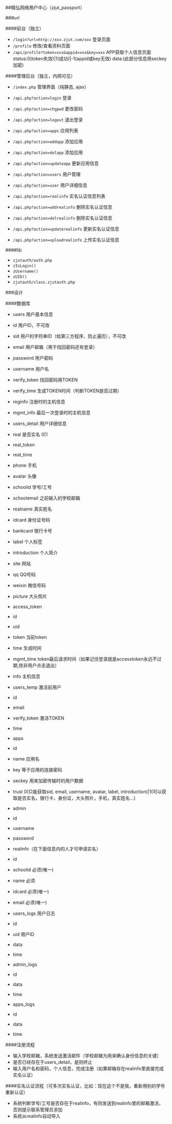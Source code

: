 ##精弘网络用户中心（zjut_passport）

###url

####前台（独立）
* `/login?url=http://xxx.zjut.com/xxx` 登录页面
* `/profile` 修改/查看资料页面
* `/api/profile?token=xxx&appid=xxx&key=xxx` APP获取个人信息页面 status:0(token失效)|1(成功)|-1(appid或key无效) data:(此部分信息用seckey加密)

####管理后台（独立，内网可见）
* `/index.php` 管理界面（纯静态, ajax）
* `/api.php?action=login` 登录
* `/api.php?action=chgpwd` 更改密码
* `/api.php?action=logout` 退出登录
* `/api.php?action=apps` 应用列表
* `/api.php?action=addapp` 添加应用
* `/api.php?action=delapp` 添加应用
* `/api.php?action=updateapp` 更新应用信息

* `/api.php?action=users` 用户管理
* `/api.php?action=user` 用户详细信息
* `/api.php?action=realinfo` 实名认证信息列表
* `/api.php?action=addrealinfo` 删除实名认证信息
* `/api.php?action=delrealinfo` 删除实名认证信息
* `/api.php?action=updaterealinfo` 更新实名认证信息
* `/api.php?action=uploadrealinfo` 上传实名认证信息

####lib
* `zjutauth/auth.php`
 * `zIsLogin()`
 * `zUsername()`
 * `zUID()`
* `zjutauth/class.zjutauth.php`

###设计

####数据库
* users 用户基本信息
 * id 用户ID，不可改
 * sid 用户的字符串ID（给第三方程序，防止遍历），不可改
 * email 用户邮箱（用于找回密码还有登录）
 * password 用户密码
 * username 用户名
 * verify_token 找回密码用TOKEN
 * verify_time 生成TOKEN时间（判断TOKEN是否过期）
 * reginfo 注册时的主机信息
 * mgmt_info 最后一次登录时的主机信息
* users_detail 用户详细信息
 * real 是否实名 0|1
 * real_token
 * real_time
 * phone 手机
 * avatar 头像
 * schoolid 学号/工号
 * schoolemail 之前输入的学校邮箱
 * realname 真实姓名
 * idcard 身份证号码
 * bankcard 银行卡号
 * label 个人标签
 * introduction 个人简介
 * site 网站
 * qq QQ号码
 * weixin 微信号码
 * picture 大头照片
* access_token
 * id
 * uid
 * token 当前token
 * time 生成时间
 * mgmt_time token最后请求时间（如果记住登录就是accesstoken永远不过期,除非用户点击退出）
 * info 主机信息
* users_temp 激活前用户
 * id
 * email
 * verify_token 激活TOKEN
 * time

* apps
 * id
 * name 应用名
 * key 等于应用的连接密码
 * seckey 用来加密传输时的用户数据
 * trust 0(只能获取sid, email, username, avatar, label, introduction)|1(可以获取是否实名，银行卡，身份证，大头照片，手机，真实姓名...) 
* admin
 * id
 * username
 * password
* realinfo（在下面信息内的人才可申请实名）
 * id
 * schoolid 必须(唯一)
 * name 必须
 * idcard 必须(唯一)
 * email 必须(唯一)
 
* users_logs 用户日志
 * id
 * uid 用户ID
 * data
 * time
* admin_logs
 * id
 * data
 * time
* apps_logs
 * id
 * data
 * time
 
####注册流程
 * 输入学校邮箱，系统发送激活邮件（学校邮箱为用来确认身份信息的关键）
 * 是否已经存在于users_detail，是则终止
 * 输入用户名和密码，个人信息，完成注册（如果邮箱存在realinfo里直接完成实名认证）

####实名认证流程（可多次实名认证，比如：现在这个不是我，重新用别的学号重新认证）
 * 系统判断学号/工号是否存在于realinfo，有则发送到realinfo里的邮箱激活，否则提示联系管理员添加
 * 系统从realinfo自动导入
